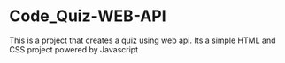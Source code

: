 # Code_Quiz-WEB-API
This is a project that creates a quiz using web api. Its a simple HTML and CSS project powered by Javascript
